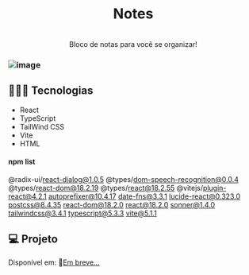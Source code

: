 <h1 align="center"> Notes </h1>

<p align="center">
<br>Bloco de notas para você se organizar!<br/>
</p>

### ![image](https://github.com/marostegaf/notes-react/assets/103620713/c550c789-fc1b-4014-bc77-d872a665968e)

## 🧑🏻‍💻 Tecnologias
- React
- TypeScript
- TailWind CSS
- Vite
- HTML
#### npm list
@radix-ui/react-dialog@1.0.5
@types/dom-speech-recognition@0.0.4
@types/react-dom@18.2.19
@types/react@18.2.55
@vitejs/plugin-react@4.2.1
autoprefixer@10.4.17
date-fns@3.3.1
lucide-react@0.323.0
postcss@8.4.35
react-dom@18.2.0
react@18.2.0
sonner@1.4.0
tailwindcss@3.4.1
typescript@5.3.3
vite@5.1.1
  
## 💻 Projeto
Disponível em: 🔗[Em breve...]()

